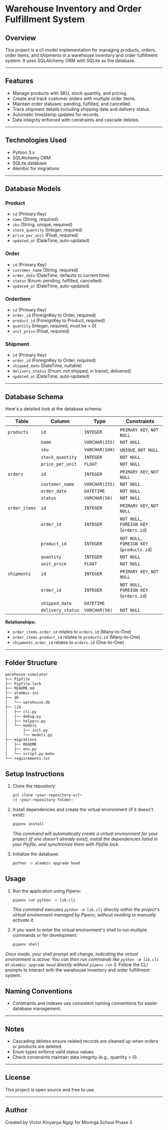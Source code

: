# Warehouse Inventory and Order Fulfillment System

## Overview

This project is a cli model implementation for managing products, orders, order items, and shipments in a warehouse inventory and order fulfillment system. It uses SQLAlchemy ORM with SQLite as the database.

---

## Features

- Manage products with SKU, stock quantity, and pricing.
- Create and track customer orders with multiple order items.
- Maintain order statuses: pending, fulfilled, and cancelled.
- Track shipment details including shipping date and delivery status.
- Automatic timestamp updates for records.
- Data integrity enforced with constraints and cascade deletes.

---

## Technologies Used

- Python 3.x
- SQLAlchemy ORM
- SQLite database
- Alembic for migrations

---

## Database Models

### Product
- `id` (Primary Key)  
- `name` (String, required)  
- `sku` (String, unique, required)  
- `stock_quantity` (Integer, required)  
- `price_per_unit` (Float, required)  
- `updated_at` (DateTime, auto-updated)  

### Order
- `id` (Primary Key)  
- `customer_name` (String, required)  
- `order_date` (DateTime, defaults to current time)  
- `status` (Enum: pending, fulfilled, cancelled)  
- `updated_at` (DateTime, auto-updated)  

### OrderItem
- `id` (Primary Key)  
- `order_id` (ForeignKey to Order, required)  
- `product_id` (ForeignKey to Product, required)  
- `quantity` (Integer, required, must be > 0)  
- `unit_price` (Float, required)  

### Shipment
- `id` (Primary Key)  
- `order_id` (ForeignKey to Order, required)  
- `shipped_date` (DateTime, nullable)  
- `delivery_status` (Enum: not shipped, in transit, delivered)  
- `updated_at` (DateTime, auto-updated)  

---

## Database Schema

Here's a detailed look at the database schema:

| Table        | Column          | Type         | Constraints                   |
|--------------|-----------------|--------------|-------------------------------|
| `products`   | `id`            | `INTEGER`    | `PRIMARY KEY`, `NOT NULL`     |
|              | `name`          | `VARCHAR(255)`| `NOT NULL`                    |
|              | `sku`           | `VARCHAR(100)`| `UNIQUE`, `NOT NULL`          |
|              | `stock_quantity`| `INTEGER`    | `NOT NULL`                    |
|              | `price_per_unit`| `FLOAT`      | `NOT NULL`                    |
| `orders`     | `id`            | `INTEGER`    | `PRIMARY KEY`, `NOT NULL`     |
|              | `customer_name` | `VARCHAR(255)`| `NOT NULL`                    |
|              | `order_date`    | `DATETIME`   | `NOT NULL`                    |
|              | `status`        | `VARCHAR(50)`| `NOT NULL`                    |
| `order_items`| `id`            | `INTEGER`    | `PRIMARY KEY`, `NOT NULL`     |
|              | `order_id`      | `INTEGER`    | `NOT NULL`, `FOREIGN KEY` (`orders.id`)|
|              | `product_id`    | `INTEGER`    | `NOT NULL`, `FOREIGN KEY` (`products.id`)|
|              | `quantity`      | `INTEGER`    | `NOT NULL`                    |
|              | `unit_price`    | `FLOAT`      | `NOT NULL`                    |
| `shipments`  | `id`            | `INTEGER`    | `PRIMARY KEY`, `NOT NULL`     |
|              | `order_id`      | `INTEGER`    | `NOT NULL`, `FOREIGN KEY` (`orders.id`)|
|              | `shipped_date`  | `DATETIME`   |                               |
|              | `delivery_status`| `VARCHAR(50)`| `NOT NULL`                    |

**Relationships:**
- `order_items.order_id` relates to `orders.id` (Many-to-One)
- `order_items.product_id` relates to `products.id` (Many-to-One)
- `shipments.order_id` relates to `orders.id` (One-to-One)

---

## Folder Structure

```Bash
warehouse-simulator
├── Pipfile
├── Pipfile.lock
├── README.md
├── alembic.ini
├── db
│   └── warehouse.db
├── lib
│   ├── cli.py
│   ├── debug.py
│   ├── helpers.py
│   └── models
│       ├── init.py
│       └── models.py
├── migrations
│   ├── README
│   ├── env.py
│   └── script.py.mako
└── requirements.txt
```

## Setup Instructions

1. Clone the repository:

   ```Bash
   git clone <your-repository-url>
   cd <your-repository-folder>
   ```

2. Install dependencies and create the virtual environment (if it doesn't exist):

   ```Bash
   pipenv install
   ```
   _This command will automatically create a virtual environment for your project (if one doesn't already exist), install the dependencies listed in your Pipfile, and synchronize them with Pipfile.lock._

3. Initialize the database:

   ```Bash
   python -m alembic upgrade head
   ```
   

## Usage

1. Run the application using Pipenv:

   ```Bash
   pipenv run python -m lib.cli
   ```
   _This command executes ```python -m lib.cli``` directly within the project's virtual environment managed by Pipenv, without needing to manually activate it._

2. If you want to enter the virtual environment's shell to run multiple commands or for development:

   ```Bash
   pipenv shell
   ```
 _Once inside, your shell prompt will change, indicating the virtual environment is active. You can then run commands like ```python -m lib.cli``` or ```alembic upgrade head``` directly without ```pipenv run```_
3. Follow the CLI prompts to interact with the warehouse inventory and order fulfillment system.


## Naming Conventions

- Constraints and indexes use consistent naming conventions for easier database management.

---

## Notes

- Cascading deletes ensure related records are cleaned up when orders or products are deleted.  
- Enum types enforce valid status values.  
- Check constraints maintain data integrity (e.g., quantity > 0).

---

## License

This project is open source and free to use.

---

## Author

Created by Victor Kinyanjui Ngigi for Moringa School Phase 3
